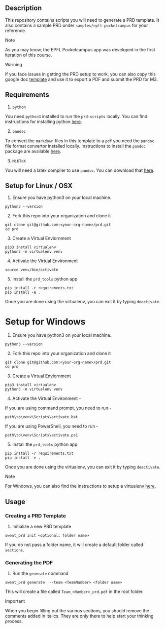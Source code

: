 ## Description

This repository contains scripts you will need to generate a PRD template.
It also contains a sample PRD under `samples/epfl-pocketcampus` for your reference.

>[!NOTE]
>As you may know, the EPFL Pocketcampus app was developed in the first iteration
>of this course. 

> [!WARNING]
> If you face issues in getting the PRD setup to work, you can also copy this google doc [template](https://docs.google.com/document/d/1Ow0d1C7g_oLMRQQAzc6ivBJLO2s9G5BXmbU7otUmMdY/edit?usp=sharing) and use it to export a PDF and submit the PRD for M3. 

## Requirements 

1. `python` 

You need `python3` installed to run the `prd-scripts` locally. You can find
instructions for installing python
[here](https://realpython.com/installing-python/).

2. `pandoc`

To convert the `markdown` files in this template to a `pdf` you need the
`pandoc` file format convertor installed locally. Instructions to install the
`pandoc` package are available [here](https://pandoc.org/installing.html).

3. `MiKTeX`

You will need a latex compiler to use `pandoc`. You can download that [here](https://miktex.org/download).

## Setup for Linux / OSX

1. Ensure you have python3 on your local machine. 
```
python3 --version
```

2. Fork this repo into your organization and clone it 
```
git clone git@github.com:<your-org-name>/prd.git
cd prd
```

3. Create a Virtual Enviornment
```
pip3 install virtualenv
python3 -m virtualenv venv
```

4. Activate the Virtual Environment
```
source venv/bin/activate
```

5. Install the `prd_tools` python app
```
pip install -r requirements.txt
pip install -e .
```

Once you are done using the virtualenv, you can exit it by typing `deactivate`.

# Setup for Windows

1. Ensure you have python3 on your local machine. 
```
python3 --version
```

2. Fork this repo into your organization and clone it 
```
git clone git@github.com:<your-org-name>/prd.git
cd prd
```

3. Create a Virtual Enviornment
```
pip3 install virtualenv
python3 -m virtualenv venv
```

4. Activate the Virtual Environment - 

If you are using command prompt, you need to run - 
```
path\to\venv\Scripts\activate.bat
```

If you are using PowerShell, you need to run - 
```
path\to\venv\Scripts\activate.ps1
```

5. Install the `prd_tools` python app
```
pip install -r requirements.txt
pip install -e .
```

Once you are done using the virtualenv, you can exit it by typing `deactivate`.

> [!NOTE]
For Windows, you can also find the instructions to setup a virtualenv [here](https://www.infoworld.com/article/3239675/virtualenv-and-venv-python-virtual-environments-explained.html).

## Usage

### Creating a PRD Template

1. Initialize a new PRD template
```
swent_prd init <optional: folder name>
```
If you do not pass a folder name, it will create a default folder called
`sections`. 

### Generating the PDF

1. Run the `generate` command
```
swent_prd generate  --team <TeamNumber> <folder name>
```

This will create a file called `Team_<Number>_prd.pdf` in the root folder.

>[!IMPORTANT]
> When you begin filling out the various sections, you should remove the
> comments added in italics. They are only there to help start your thinking
> process.
